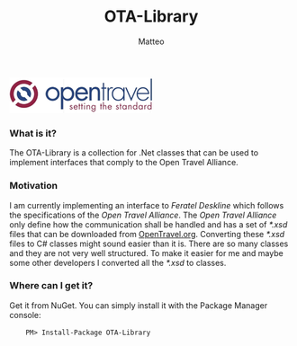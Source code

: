 ﻿---
title:  OTA-Library
author: Matteo
categories:
published: 2016-12-20 02:12am
description: Open Travel Alliance Class Library for .Net
tags: OTA;Open Travel Alliance
---

![Icon](https://raw.githubusercontent.com/Franklin89/OTA-Library/master/docs/ota.png)

### What is it?

The OTA-Library is a collection for .Net classes that can be used to implement interfaces that comply to the Open Travel Alliance.

### Motivation

I am currently implementing an interface to _Feratel Deskline_ which follows the specifications of the _Open Travel Alliance_. The _Open Travel Alliance_ only define how the communication shall be handled and has a set of _*.xsd_ files that can be downloaded from [OpenTravel.org](http://opentravel.org). Converting these _*.xsd_ files to C# classes might sound easier than it is. There are so many classes and they are not very well structured. To make it easier for me and maybe some other developers I converted all the _*.xsd_ to classes.

### Where can I get it?

Get it from NuGet. You can simply install it with the Package Manager console:

```
    PM> Install-Package OTA-Library
```